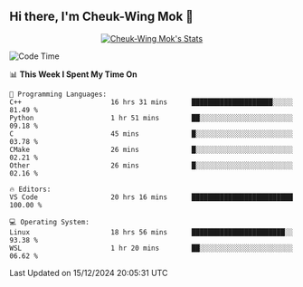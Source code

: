 ## Hi there, I'm Cheuk-Wing Mok 👋

<!--
**mozro0327/mozro0327** is a ✨ _special_ ✨ repository because its `README.md` (this file) appears on your GitHub profile.

Here are some ideas to get you started:

- 🔭 I’m currently working on ...
- 🌱 I’m currently learning ...
- 👯 I’m looking to collaborate on ...
- 🤔 I’m looking for help with ...
- 💬 Ask me about ...
- 📫 How to reach me: ...
- 😄 Pronouns: ...
- ⚡ Fun fact: ...
-->

<p align="center">
  <a href="https://github.com/mozro0327" class="rich-diff-level-one">
    <img src="https://github-readme-stats.vercel.app/api?username=mozro0327&title_color=333&text_color=777" alt="Cheuk-Wing Mok's Stats" >
    <!-- &hide=issues
    <img src="https://github-readme-stats.vercel.app/api?username=mozro0327&hide=issues&title_color=333&text_color=777" alt="Cheuk-Wing Mok's Stats" >
    -->
  </a>
</p>

<!--START_SECTION:waka-->
![Code Time](http://img.shields.io/badge/Code%20Time-3%2C122%20hrs%2053%20mins-blue)

📊 **This Week I Spent My Time On** 

```text
💬 Programming Languages: 
C++                      16 hrs 31 mins      ████████████████████░░░░░   81.49 % 
Python                   1 hr 51 mins        ██░░░░░░░░░░░░░░░░░░░░░░░   09.18 % 
C                        45 mins             █░░░░░░░░░░░░░░░░░░░░░░░░   03.78 % 
CMake                    26 mins             █░░░░░░░░░░░░░░░░░░░░░░░░   02.21 % 
Other                    26 mins             █░░░░░░░░░░░░░░░░░░░░░░░░   02.16 % 

🔥 Editors: 
VS Code                  20 hrs 16 mins      █████████████████████████   100.00 % 

💻 Operating System: 
Linux                    18 hrs 56 mins      ███████████████████████░░   93.38 % 
WSL                      1 hr 20 mins        ██░░░░░░░░░░░░░░░░░░░░░░░   06.62 % 
```


 Last Updated on 15/12/2024 20:05:31 UTC
<!--END_SECTION:waka-->
